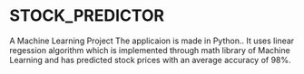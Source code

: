 # STOCK_PREDICTOR
A Machine Learning Project
The applicaion is made in Python.. It uses linear regession algorithm which is implemented through math library of Machine Learning and has predicted stock prices with an average accuracy of 98%. 
